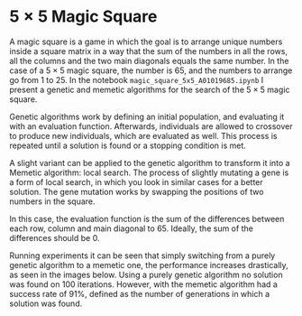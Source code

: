 # $5\times5$ Magic Square

A magic square is a game in which the goal is to arrange unique numbers inside a square matrix in a way that the sum of the numbers in all the rows, all the columns and the two main diagonals equals the same number. In the case of a $5\times5$ magic square, the number is 65, and the numbers to arrange go from 1 to 25. In the notebook `magic_square_5x5_A01019685.ipynb` I present a genetic and memetic algorithms for the search of the $5\times5$ magic square.

Genetic algorithms work by defining an initial population, and evaluating it with an evaluation function. Afterwards, individuals are allowed to crossover to produce new individuals, which are evaluated as well. This process is repeated until a solution is found or a stopping condition is met.

A slight variant can be applied to the genetic algorithm to transform it into a Memetic algorithm: local search. The process of slightly mutating a gene is a form of local search, in which you look in similar cases for a better solution. The gene mutation works by swapping the positions of two numbers in the square.

In this case, the evaluation function is the sum of the differences between each row, column and main diagonal to 65. Ideally, the sum of the differences should be 0.

Running experiments it can be seen that simply switching from a purely genetic algorithm to a memetic one, the performance increases drastically, as seen in the images below. Using a purely genetic algorithm no solution was found on 100 iterations. However, with the memetic algorithm had a success rate of 91%, defined as the number of generations in which a solution was found.
